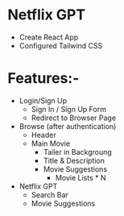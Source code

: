 # Netflix GPT

- Create React App
- Configured Tailwind CSS

# Features:-

- Login/Sign Up
  - Sign In / Sign Up Form
  - Redirect to Browser Page
- Browse (after authentication)
  - Header
  - Main Movie
    - Tailer in Backgroung
    - Title & Description
    - Movie Suggestions
      - Movie Lists \* N
- Netflix GPT
  - Search Bar
  - Movie Suggestions

